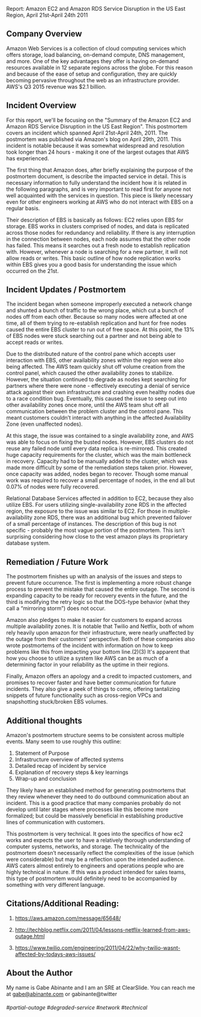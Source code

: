 Report: Amazon EC2 and Amazon RDS Service Disruption in the US East Region, April 21st-April 24th 2011

## Company Overview
Amazon Web Services is a collection of cloud computing services which offers storage, load balancing, on-demand compute, DNS management, and more. One of the key advantages they offer is having on-demand resources available in 12 separate regions across the globe. For this reason and because of the ease of setup and configuration, they are quickly becoming pervasive throughout the web as an infrastructure provider. AWS's Q3 2015 revenue was $2.1 billion. 

## Incident Overview
For this report, we'll be focusing on the "Summary of the Amazon EC2 and Amazon RDS Service Disruption in the US East Region". This postmortem covers an incident which spanned April 21st-April 24th, 2011. The postmortem was published via Amazon's blog on April 29th, 2011. This incident is notable because it was somewhat widespread and resolution took longer than 24 hours - making it one of the largest outages that AWS has experienced. 

The first thing that Amazon does, after briefly explaining the purpose of the postmortem document, is describe the impacted service in detail. This is necessary information to fully understand the incident how it is related in the following paragraphs, and is very important to read first for anyone not well acquainted with the services in question. This piece is likely necessary even for other engineers working at AWS who do not interact with EBS on a regular basis.

Their description of EBS is basically as follows: EC2 relies upon EBS for storage. EBS works in clusters comprised of nodes, and data is replicated across those nodes for redundancy and reliability. If there is any interruption in the connection between nodes, each node assumes that the other node has failed. This means it searches out a fresh node to establish replication with. However, whenever a node is searching for a new partner, it will not allow reads or writes. This basic outline of how node replication works within EBS gives you a good basis for understanding the issue which occurred on the 21st.

## Incident Updates / Postmortem
The incident began when someone improperly executed a network change and shunted a bunch of traffic to the wrong place, which cut a bunch of nodes off from each other. Because so many nodes were affected at one time, all of them trying to re-establish replication and hunt for free nodes caused the entire EBS cluster to run out of free space. At this point, the 13% of EBS nodes were stuck searching out a partner and not being able to accept reads or writes.

Due to the distributed nature of the control pane which accepts user interaction with EBS, other availability zones within the region were also being affected. The AWS team quickly shut off volume creation from the control panel, which caused the other availability zones to stabilize. However, the situation continued to degrade as nodes kept searching for partners where there were none - effectively executing a denial of service attack against their own infrastructure and crashing even healthy nodes due to a race condition bug. Eventually, this caused the issue to seep out into other availability zones once more, until the AWS team shut off all communication between the problem cluster and the control pane. This meant customers couldn’t interact with anything in the affected Availability Zone (even unaffected nodes).

At this stage, the issue was contained to a single availability zone, and AWS was able to focus on fixing the busted nodes. However, EBS clusters do not reuse any failed node until every data replica is re-mirrored. This created huge capacity requirements for the cluster, which was the main bottleneck in recovery. Capacity had to be manually added to the cluster, which was made more difficult by some of the remediation steps taken prior. However, once capacity was added, nodes began to recover. Though some manual work was required to recover a small percentage of nodes, in the end all but 0.07% of nodes were fully recovered.

Relational Database Services affected in addition to EC2, because they also utilize EBS. For users utilizing single-availability zone RDS in the affected region, the exposure to the issue was similar to EC2. For those in multiple-availability zone RDS, there was an additional bug which prevented failover of a small percentage of instances. The description of this bug is not specific - probably the most vague portion of the postmortem. This isn’t surprising considering how close to the vest amazon plays its proprietary database system.

## Remediation / Future Work
The postmortem finishes up with an analysis of the issues and steps to prevent future occurrence. The first is implementing a more robust change process to prevent the mistake that caused the entire outage. The second is expanding capacity to be ready for recovery events in the future, and the third is modifying the retry logic so that the DOS-type behavior (what they call a “mirroring storm”) does not occur.

Amazon also pledges to make it easier for customers to expand across multiple availability zones. It is notable that Twilio and Netflix, both of whom rely heavily upon amazon for their infrastructure, were nearly unaffected by the outage from their customers' perspective. Both of these companies also wrote postmortems of the incident with information on how to keep problems like this from impacting your bottom line.(2)(3) It's apparent that how you choose to utilize a system like AWS can be as much of a determining factor in your reliability as the uptime in their regions.

Finally, Amazon offers an apology and a credit to impacted customers, and promises to recover faster and have better communication for future incidents. They also give a peek of things to come, offering tantalizing snippets of future functionality such as cross-region VPCs and snapshotting stuck/broken EBS volumes.

## Additional thoughts
Amazon's postmortem structure seems to be consistent across multiple events. Many seem to use roughly this outline: 

1. Statement of Purpose 
2. Infrastructure overview of affected systems 
3. Detailed recap of incident by service
4. Explanation of recovery steps & key learnings
5. Wrap-up and conclusion

They likely have an established method for generating postmortems that they review whenever they need to do outbound communication about an incident. This is a good practice that many companies probably do not develop until later stages where processes like this become more formalized; but could be massively beneficial in establishing productive lines of communication with customers.

This postmortem is very technical. It goes into the specifics of how ec2 works and expects the user to have a relatively thorough understanding of computer systems, networks, and storage. The technicality of the postmortem doesn’t necessarily reflect the complexities of the issue (which were considerable) but may be a reflection upon the intended audience. AWS caters almost entirely to engineers and operations people who are highly technical in nature. If this was a product intended for sales teams, this type of postmortem would definitely need to be accompanied by something with very different language. 


## Citations/Additional Reading:

1. https://aws.amazon.com/message/65648/

2. http://techblog.netflix.com/2011/04/lessons-netflix-learned-from-aws-outage.html

3. https://www.twilio.com/engineering/2011/04/22/why-twilio-wasnt-affected-by-todays-aws-issues/


## About the Author
My name is Gabe Abinante and I am an SRE at ClearSlide. You can reach me at gabe@abinante.com or gabinante@twitter


###### \#partial-outage #degraded-service #network #technical